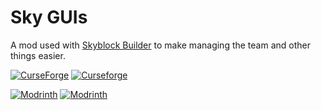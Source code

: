# Sky GUIs
A mod used with [Skyblock Builder](https://www.curseforge.com/minecraft/mc-mods/skyblock-builder) to make managing the
team and other things easier.

[![CurseForge](http://cf.way2muchnoise.eu/full_557696_downloads.svg)](https://www.curseforge.com/minecraft/mc-mods/sky-guis)
[![Curseforge](http://cf.way2muchnoise.eu/versions/For%20MC_557696_all.svg)](https://www.curseforge.com/minecraft/mc-mods/sky-guis)

[![Modrinth](https://modrinth-utils.vercel.app/api/badge/versions?id=3Gdi7Qgq&logo=true)](https://modrinth.com/mod/sky-guis)
[![Modrinth](https://modrinth-utils.vercel.app/api/badge/downloads?id=3Gdi7Qgq&logo=true)](https://modrinth.com/mod/sky-guis)